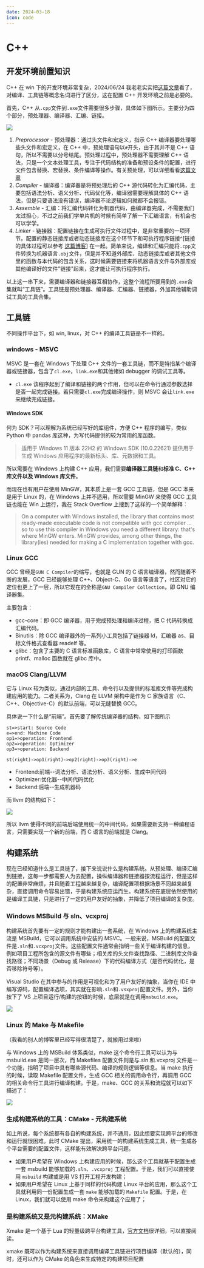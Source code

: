 ```yaml
---
date: 2024-03-18
icon: code
---
```


# C++

## 开发环境前置知识

C++ 在 win 下的开发环境非常复杂，2024/06/24 我老老实实把[这篇文章](https://www.cnblogs.com/w4ngzhen/p/17695080.html)看了，对编译、工具链等概念名词进行了区分，这在配置 C++ 开发环境之前是必要的。

首先，C++ 从`.cpp`文件到`.exe`文件需要很多步骤，具体如下图所示。主要分为四个部分，预处理器、编译器、汇编、链接。

![](https://raw.githubusercontent.com/dream-oyh/dream-oyh.github.io/images/C_compile_chain.png)

1. _Preprocessor_ - 预处理器：通过头文件和宏定义，指示 C++ 编译器要处理哪些头文件和宏定义，在 C++ 中，预处理语句以`#`开头，由于其并不是 C++ 语句，所以不需要以分号结尾。预处理过程中，预处理器不需要理解 C++ 语法，只是一个文本处理工具，专注于代码结构的准备和预设条件的配置，进行文件包含替换、宏替换、条件编译等操作。有关预处理，可以详细看看[这篇文章](https://juejin.cn/post/7322376878139195392)
2. _Compiler_ - 编译器：编译器是将预处理后的 C++ 源代码转化为汇编代码，主要包括语法分析、语义分析、代码优化等，编译器需要理解具体的 C++ 语法，但是只要语法没有错误，编译器不论逻辑如何就都不会报错。
3. _Assemble_ - 汇编：将汇编代码转化为机器代码，由编译器完成，不需要我们太过担心，不过之前我们学单片机的时候有简单了解一下汇编语言，有机会也可以学学。
4. _Linker_ - 链接器：配置链接在生成可执行文件过程中，是非常重要的一项环节。配置的静态链接库或者动态链接库在这个环节下和可执行程序链接^[链接的具体过程可以参考 [这篇博客](https://chuquan.me/2018/06/03/linking-static-linking-dynamic-linking/)] 在一起。简单来说，编译和汇编只能将`.cpp`文件转换为机器语言`.obj`文件，但是并不知道外部库、动态链接库或者其他文件里的函数与本代码的包含关系，这时候需要链接来将机器语言文件与外部库或其他编译好的文件"链接"起来，这才能让可执行程序执行。

以上这一串下来，需要编译器和链接器互相协作，这整个流程所要用到的`.exe`合集就叫“工具链”。工具链是预处理器、编译器、汇编器、链接器，外加其他辅助调试工具的工具合集。

## 工具链

不同操作平台下，如 win, linux，对 C++ 的编译工具链是不一样的。

### windows - MSVC

MSVC 是一套在 Windows 下处理 C++ 文件的一套工具链，而不是特指某个编译器或链接器，包含了`cl.exe`，`link.exe`和其他诸如 debugger 的调试工具等。

- `cl.exe` 该程序起到了编译和链接的两个作用，但可以在命令行通过参数选择是否一起完成链接。若只需要`cl.exe`完成编译操作，则 MSVC 会让`link.exe`来继续完成链接。

#### Windows SDK

何为 SDK？可以理解为系统已经写好的库组件，方便 C++ 程序的编写，类似 Python 中 pandas 库这种，为写代码提供的较为常用的库函数。

> 适用于 Windows 11 版本 22H2 的 Windows SDK (10.0.22621) 提供用于生成 Windows 应用程序的最新标头、库、元数据和工具。

所以需要在 Windows 上构建 C++ 应用，我们需要**编译器工具链**和**标准 C、C++ 库文件以及 Windows 库文件**。

而现在也有用户在使用 MinGW，其本质上是一套 GCC 工具链，但是 GCC 本来是用于 Linux 的，在 Windows 上并不适用，所以需要 MinGW 来使得 GCC 工具链也能在 Win 上运行，我在 Stack Overflow 上搜到了这样的一个简单解释：

> On a computer with Windows installed, the library that contains most ready-made executable code is not compatible with gcc compiler ... so to use this compiler in Windows you need a different library: that's where MinGW enters. MinGW provides, among other things, the library(ies) needed for making a C implementation together with gcc.

### Linux GCC

GCC 曾经是`GUN C Compiler`的缩写，也就是 GUN 的 C 语言编译器，然而随着不断的发展，GCC 已经能够处理 C++、Object-C、Go 语言等语言了，社区对它的定位也更上了一层，所以它现在的全称是`GNU Compiler Collection`，即 GNU 编译器集。

主要包含：

- gcc-core：即 GCC 编译器，用于完成预处理和编译过程，把 C 代码转换成汇编代码。
- Binutils：除 GCC 编译器外的一系列小工具包括了链接器 ld，汇编器 as、目标文件格式查看器 readelf 等。
- glibc：包含了主要的 C 语言标准函数库，C 语言中常常使用的打印函数 printf、malloc 函数就在 glibc 库中。

### macOS Clang/LLVM

它与 Linux 较为类似，通过内部的工具、命令行以及提供的标准库文件等完成构建应用的能力。二者关系为，Clang 在 LLVM 架构中是作为 C 家族语言（C、C++、Objective-C）的默认前端，可以无缝替换 GCC。

具体说一下什么是“前端”。首先要了解传统编译器的结构，如下图所示

```flow:present
st=>start: Source Code
e=>end: Machine Code
op1=>operation: Frontend
op2=>operation: Optimizer
op3=>operation: Backend

st(right)->op1(right)->op2(right)->op3(right)->e
```

- Frontend:前端--词法分析、语法分析、语义分析、生成中间代码
- Optimizer:优化器--中间代码优化
- Backend:后端--生成机器码

而 llvm 的结构如下：

![](/images/llvm_structure.png)

所以 llvm 使得不同的前端后端使用统一的中间代码，如果需要新支持一种编程语言，只需要实现一个新的前端，而 C 语言的前端就是 Clang。

## 构建系统

现在已经知道什么是工具链了，接下来说说什么是构建系统。从预处理、编译汇编到链接，这每一步都需要人为去配置，操纵编译器和链接器按流程运行，但是这样的配置非常麻烦，并且随着工程越来越复杂，编译配置项根据场景不同越来越复杂，直接调用命令容易出错，于是构建系统应运而生。构建系统在底层依然使用的是编译工具链，只是进行了一定的用户友好的抽象，并降低了项目编译的复杂度。

### Windows MSBuild 与 sln、vcxproj

构建系统首先要有一定的规则才能构建出一套系统，在 Windows 上的构建系统主流是 MSBuild，它可以调用系统中安装的 MSVC。一般来说，MSBuild 的配置文件是`.sln`和`.vcxproj`文件。这些配置文件通常会指明一些关于编译构建的信息，例如项目工程所包含的源文件有哪些；相关库的头文件查找路径、二进制库文件查找路径；不同场景（Debug 或 Release）下的代码编译方式（是否代码优化，是否移除符号等）。

Visual Studio 在其中参与的作用是可视化和为了用户友好的抽象，当你在 IDE 中编写源码，配置编译选项，其实就在影响`.sln`和`.vsxproj`配置文件。另外，当你按下了 VS 上项目运行/构建的按钮的时候，底层就是在调用`msbuild.exe`。

![](/images/msbuild.png)

### Linux 的 Make 与 Makefile

（我看的别人的博客里已经写得很清楚了，就搬用过来啦）

与 Windows 上的 MSBuild 体系类似，make 这个命令行工具可以认为与 msbuild.exe 是同一层次，而 Makefiles 配置文件则是与.sln 和.vcxproj 文件是一个功能，指明了项目中具有哪些源代码、编译的规则逻辑等信息。当 make 执行的时候，读取 Makefile 配置文件，生成 GCC 相关的调用命令行，再调用 GCC 的相关命令行工具进行编译构建。于是，make、GCC 的关系和流程就可以如下描述了：

![](/images/make.png)

### 生成构建系统的工具：CMake - 元构建系统

如上所说，每个系统都有各自的构建系统，并不通用，因此想要实现跨平台的修改和运行就很困难。此时 CMake 提出，采用统一的构建系统生成工具，统一生成各个平台需要的配置文件，这样能有效解决跨平台问题。

- 如果用户希望在 Windows 上构建应用的时候，那么这个工具就基于配置生成一套 msbuild 能够加载的`.sln`、`.vcxproj` 工程配置。于是，我们可以直接使用 `msbuild` 构建或是用 VS 打开工程开发构建；
- 如果用户希望在 Linux 上基于同样的代码构建 Linux 平台的应用，那么这个工具就利用同一份配置生成一套 `make` 能够加载的 `Makefile` 配置。于是，在 Linux，我们就可以使用 make 命令来构建这个应用了；

### 是构建系统又是元构建系统：XMake

Xmake 是一个基于 Lua 的轻量级跨平台构建工具，[官方文档](https://xmake.io/#/zh-cn/)很详细，可以直接阅读。

xmake 既可以作为构建系统来直接调用编译工具链进行项目编译（默认的），同时，还可以作为 CMake 的角色来生成特定的构建项目配置
